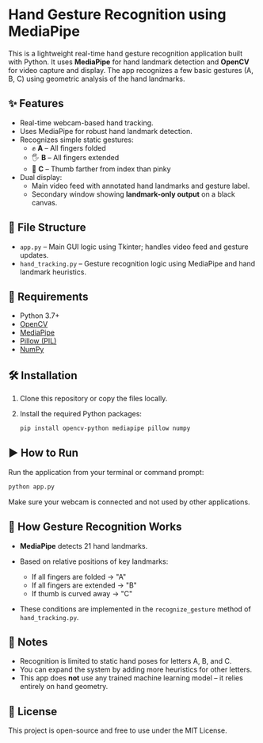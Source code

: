 
# Hand Gesture Recognition using MediaPipe

This is a lightweight real-time hand gesture recognition application built with Python. It uses **MediaPipe** for hand landmark detection and **OpenCV** for video capture and display. The app recognizes a few basic gestures (A, B, C) using geometric analysis of the hand landmarks.

## ✨ Features

- Real-time webcam-based hand tracking.
- Uses MediaPipe for robust hand landmark detection.
- Recognizes simple static gestures:
  - ✊ **A** – All fingers folded
  - 🖐️ **B** – All fingers extended
  - 🤜 **C** – Thumb farther from index than pinky
- Dual display:
  - Main video feed with annotated hand landmarks and gesture label.
  - Secondary window showing **landmark-only output** on a black canvas.

## 📂 File Structure

- `app.py` – Main GUI logic using Tkinter; handles video feed and gesture updates.
- `hand_tracking.py` – Gesture recognition logic using MediaPipe and hand landmark heuristics.

## 🧰 Requirements

- Python 3.7+
- [OpenCV](https://pypi.org/project/opencv-python/)
- [MediaPipe](https://pypi.org/project/mediapipe/)
- [Pillow (PIL)](https://pypi.org/project/Pillow/)
- [NumPy](https://pypi.org/project/numpy/)

## 🛠️ Installation

1. Clone this repository or copy the files locally.

2. Install the required Python packages:
   ```bash
   pip install opencv-python mediapipe pillow numpy


## ▶️ How to Run

Run the application from your terminal or command prompt:

```bash
python app.py
```

Make sure your webcam is connected and not used by other applications.

## 🧠 How Gesture Recognition Works

* **MediaPipe** detects 21 hand landmarks.
* Based on relative positions of key landmarks:

  * If all fingers are folded → "A"
  * If all fingers are extended → "B"
  * If thumb is curved away → "C"
* These conditions are implemented in the `recognize_gesture` method of `hand_tracking.py`.

## 📌 Notes

* Recognition is limited to static hand poses for letters A, B, and C.
* You can expand the system by adding more heuristics for other letters.
* This app does **not** use any trained machine learning model – it relies entirely on hand geometry.



## 📄 License

This project is open-source and free to use under the MIT License.

```
```
